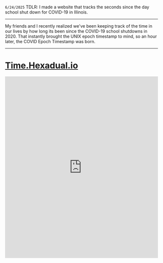 `6/24/2025`
TDLR: I made a website that tracks the seconds since the day school shut down for COVID-19 in Illinois. 

---
My friends and I recently realized we've been keeping track of the time in our lives by how long its been since the COVID-19 school shutdowns in 2020. That instantly brought the UNIX epoch timestamp to mind, so an hour later, the COVID Epoch Timestamp was born. 

---
# [Time.Hexadual.io](https://time.hexadual.io/)
<iframe src="https://time.hexadual.io/" width="100%" height="600" frameborder="0"></iframe>
